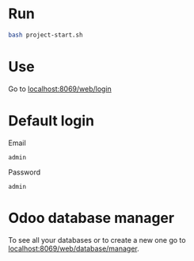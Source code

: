 # Run

```bash
bash project-start.sh
```

# Use

Go to [localhost:8069/web/login](http://localhost:8069/web/login)


# Default login

Email
```
admin
```

Password
```
admin
```

# Odoo database manager

To see all your databases or to create a new one go to [localhost:8069/web/database/manager](http://localhost:8069/web/database/manager).
